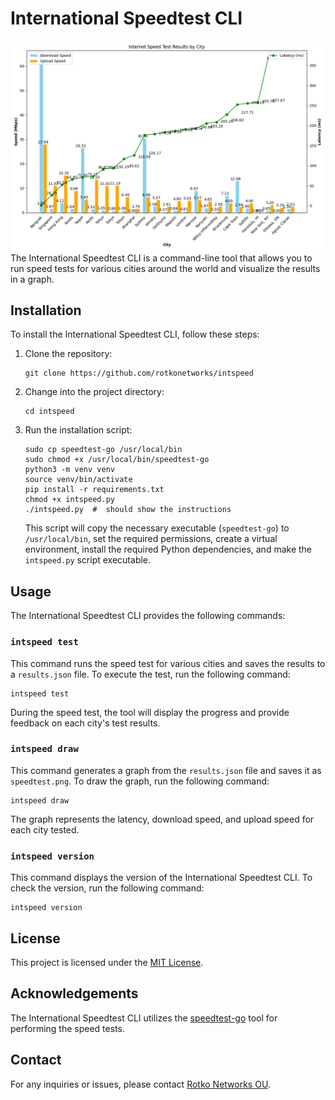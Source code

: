 # International Speedtest CLI

![Speedtest plot](./speedtest.png)
The International Speedtest CLI is a command-line tool that allows you to run
speed tests for various cities around the world and visualize the results in a
graph.

## Installation

To install the International Speedtest CLI, follow these steps:

1. Clone the repository:
   ```
   git clone https://github.com/rotkonetworks/intspeed
   ```

2. Change into the project directory:
   ```
   cd intspeed
   ```

3. Run the installation script:
   ```
   sudo cp speedtest-go /usr/local/bin
   sudo chmod +x /usr/local/bin/speedtest-go
   python3 -m venv venv
   source venv/bin/activate
   pip install -r requirements.txt
   chmod +x intspeed.py
   ./intspeed.py  #  should show the instructions
   ```

   This script will copy the necessary executable (`speedtest-go`) to
   `/usr/local/bin`, set the required permissions, create a virtual
   environment, install the required Python dependencies, and make the
   `intspeed.py` script executable.

## Usage

The International Speedtest CLI provides the following commands:

### `intspeed test`

This command runs the speed test for various cities and saves the results to a
`results.json` file. To execute the test, run the following command:

```
intspeed test
```

During the speed test, the tool will display the progress and provide feedback
on each city's test results.

### `intspeed draw`

This command generates a graph from the `results.json` file and saves it as
`speedtest.png`. To draw the graph, run the following command:

```
intspeed draw
```

The graph represents the latency, download speed, and upload speed for each
city tested.

### `intspeed version`

This command displays the version of the International Speedtest CLI. To check
the version, run the following command:

```
intspeed version
```

## License

This project is licensed under the [MIT License](LICENSE).

## Acknowledgements

The International Speedtest CLI utilizes the
[speedtest-go](https://github.com/showwin/speedtest-go) tool for performing the speed
tests.

## Contact

For any inquiries or issues, please contact [Rotko Networks
OU](https://rotko.net).
